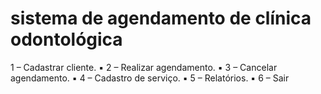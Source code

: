 # sistema de agendamento de clínica odontológica
1 – Cadastrar cliente. ▪ 2 – Realizar agendamento. ▪ 3 – Cancelar agendamento. ▪ 4 – Cadastro de serviço. ▪ 5 – Relatórios. ▪ 6 – Sair
